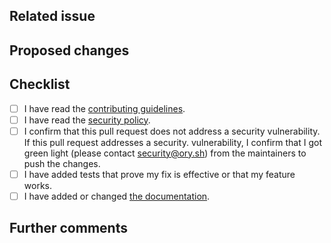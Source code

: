 ## Related issue

<!--
Please link the GitHub issue this pull request resolves in the format of `#1234`. If you discussed this change
with a maintainer, please mention her/him using the `@` syntax (e.g. `@aeneasr`).

If this change neither resolves an existing issue nor has sign-off from one of the maintainers, there is a
chance substantial changes will be requested or that the changes will be rejected.

You can discuss changes with maintainers either in the Github Discusssions in this repository or
join the [Ory Chat](https://www.ory.sh/chat).
-->

## Proposed changes

<!--
Describe the big picture of your changes here to communicate to the maintainers why we should accept this pull request.
-->

## Checklist

<!--
Put an `x` in the boxes that apply. You can also fill these out after creating the PR. If you're unsure about any of
them, don't hesitate to ask. We're here to help! This is simply a reminder of what we are going to look for before merging your code.
-->

- [ ] I have read the [contributing guidelines](../blob/master/CONTRIBUTING.md).
- [ ] I have read the [security policy](../security/policy).
- [ ] I confirm that this pull request does not address a security
      vulnerability. If this pull request addresses a security. vulnerability, I
      confirm that I got green light (please contact
      [security@ory.sh](mailto:security@ory.sh)) from the maintainers to push
      the changes.
- [ ] I have added tests that prove my fix is effective or that my feature
      works.
- [ ] I have added or changed [the documentation](docs/docs).

## Further comments

<!--
If this is a relatively large or complex change, kick off the discussion by explaining why you chose the solution
you did and what alternatives you considered, etc...
-->
